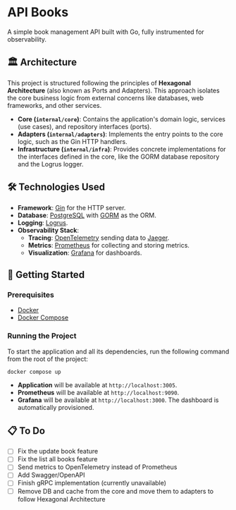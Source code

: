 # API Books

A simple book management API built with Go, fully instrumented for observability.

## 🏛️ Architecture

This project is structured following the principles of **Hexagonal Architecture** (also known as Ports and Adapters). This approach isolates the core business logic from external concerns like databases, web frameworks, and other services.

-   **Core (`internal/core`)**: Contains the application's domain logic, services (use cases), and repository interfaces (ports).
-   **Adapters (`internal/adapters`)**: Implements the entry points to the core logic, such as the Gin HTTP handlers.
-   **Infrastructure (`internal/infra`)**: Provides concrete implementations for the interfaces defined in the core, like the GORM database repository and the Logrus logger.

## 🛠️ Technologies Used

-   **Framework**: [Gin](https://gin-gonic.com/) for the HTTP server.
-   **Database**: [PostgreSQL](https://www.postgresql.org/) with [GORM](https://gorm.io/) as the ORM.
-   **Logging**: [Logrus](https://github.com/sirupsen/logrus).
-   **Observability Stack**:
    -   **Tracing**: [OpenTelemetry](https://opentelemetry.io/) sending data to [Jaeger](https://www.jaegertracing.io/).
    -   **Metrics**: [Prometheus](https://prometheus.io/) for collecting and storing metrics.
    -   **Visualization**: [Grafana](https://grafana.com/) for dashboards.

## 🚀 Getting Started

### Prerequisites

-   [Docker](https://docs.docker.com/get-docker/)
-   [Docker Compose](https://docs.docker.com/compose/install/)

### Running the Project

To start the application and all its dependencies, run the following command from the root of the project:

```sh
docker compose up
```

-   **Application** will be available at `http://localhost:3005`.
-   **Prometheus** will be available at `http://localhost:9090`.
-   **Grafana** will be available at `http://localhost:3000`. The dashboard is automatically provisioned.

## 📋 To Do
- [ ] Fix the update book feature
- [ ] Fix the list all books feature
- [ ] Send metrics to OpenTelemetry instead of Prometheus
- [ ] Add Swagger/OpenAPI
- [ ] Finish gRPC implementation (currently unavailable)
- [ ] Remove DB and cache from the core and move them to adapters to follow Hexagonal Architecture

